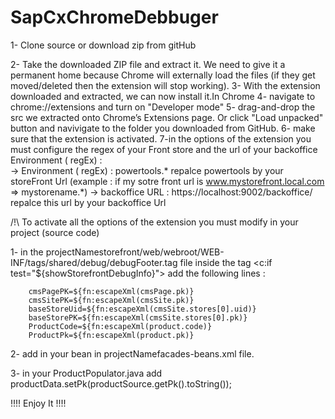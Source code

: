 # SapCxChromeDebbuger


1- Clone source or download zip from gitHub

2- Take the downloaded ZIP file and extract it. We need to give it a permanent home because Chrome will externally load the files (if they get moved/deleted then the extension will stop working).
3- With the extension downloaded and extracted, we can now install it.In Chrome
4- navigate to chrome://extensions and turn on "Developer mode"
5- drag-and-drop the src we extracted onto Chrome’s Extensions page. Or click "Load unpacked" button and navivigate to the folder you downloaded from GitHub.
6- make sure that the extension is activated.
7-in the options of the extension you must configure the regex of your Front store and the url of your backoffice
    Environment ( regEx) :  
        ->  Environment ( regEx) : powertools\.*
                repalce powertools by your storeFront Url  (example : if my sotre front url is www.mystorefront.local.com   =>  mystorename\.*)
        ->  backoffice URL : https://localhost:9002/backoffice/
                        repalce this url by your backoffice Url
                        





/!\ To activate all the options of the extension you must modify in your project (source code)


1- in the projectNamestorefront/web/webroot/WEB-INF/tags/shared/debug/debugFooter.tag  file 
   inside the tag <c:if test="${showStorefrontDebugInfo}"> 
      add the following lines  :
      
        cmsPagePK=${fn:escapeXml(cmsPage.pk)}
        cmsSitePK=${fn:escapeXml(cmsSite.pk)}
        baseStoreUid=${fn:escapeXml(cmsSite.stores[0].uid)}
        baseStorePK=${fn:escapeXml(cmsSite.stores[0].pk)}
        ProductCode=${fn:escapeXml(product.code)}
        ProductPk=${fn:escapeXml(product.pk)}


2- add <property name="pk" type="java.lang.String"/> in your bean <bean class="de.hybris.platform.commercefacades.product.data.ProductData">
   in projectNamefacades-beans.xml file.


3- in your ProductPopulator.java
   add  productData.setPk(productSource.getPk().toString());



!!!! Enjoy It !!!!

